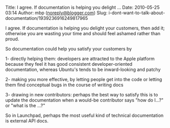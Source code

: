 Title: I agree.  If documentation is helping you delight ...
Date: 2010-05-25 03:14
Author: mbp (noreply@blogger.com)
Slug: i-dont-want-to-talk-about-documentation/1939236916249817965

I agree. If documentation is helping you delight your customers, then
add it; otherwise you are wasting your time and should feel ashamed
rather than proud.  
  
So documentation could help you satisfy your customers by  
  
1- directly helping them: developers are attracted to the Apple platform
because they feel it has good consistent developer-oriented
documentation, whereas Ubuntu's tends to be inward-looking and patchy  
  
2- making you more effective, by letting people get into the code or
letting them find conceptual bugs in the course of writing docs  
  
3- drawing in new contributors: perhaps the best way to satisfy this is
to update the documentation when a would-be contributor says "how do
I...?" or "what is the ...?"  
  
So in Launchpad, perhaps the most useful kind of technical documentation
is external API docs.

